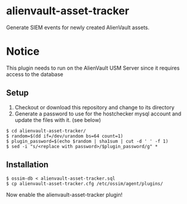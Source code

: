 alienvault-asset-tracker
========================

Generate SIEM events for newly created AlienVault assets.

# Notice
This plugin needs to run on the AlienVault USM Server since it requires access to the database

## Setup
1. Checkout or download this repository and change to its directory
2. Generate a password to use for the hostchecker mysql account and update the files with it. (see below)

```
$ cd alienvault-asset-tracker/
$ random=$(dd if=/dev/urandom bs=64 count=1)
$ plugin_password=$(echo $random | sha1sum | cut -d ' ' -f 1)
$ sed -i "s/<replace with password>/$plugin_password/g" *
```

## Installation

```
$ ossim-db < alienvault-asset-tracker.sql
$ cp alienvault-asset-tracker.cfg /etc/ossim/agent/plugins/
```

Now enable the alienvault-asset-tracker plugin!
